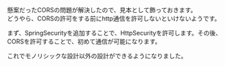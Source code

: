 懸案だったCORSの問題が解決したので、見本として飾っておきます。<br>
どうやら、CORSの許可をする前にhttp通信を許可しないといけないようです。<br>

まず、SpringSecurityを追加することで、HttpSecurityを許可します。その後、CORSを許可することで、初めて通信が可能になります。<br>

これでモノリシックな設計以外の設計ができるようになりました。<br>